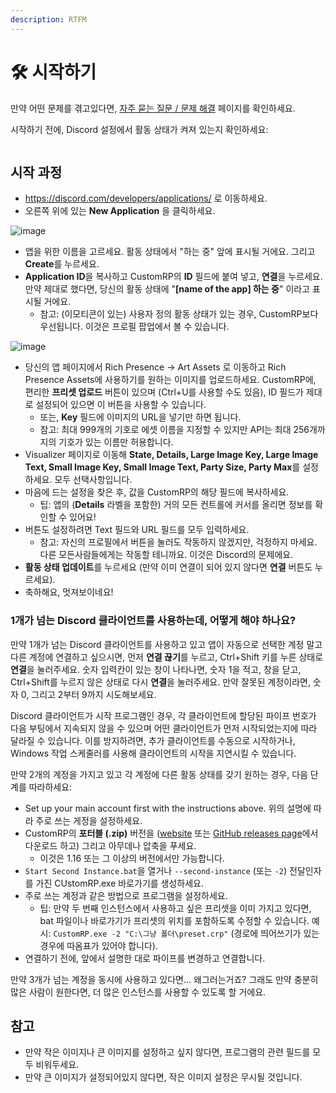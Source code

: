 ```yaml
---
description: RTFM
---
```


# 🛠 시작하기

만약 어떤 문제를 겪고있다면, [자주 묻는 질문 / 문제 해결](faq.md) 페이지를 확인하세요.

시작하기 전에, Discord 설정에서 활동 상태가 켜져 있는지 확인하세요:

<figure><img src="https://user-images.githubusercontent.com/55352400/195621738-25a1cf30-56ec-43f8-a016-c91994139b02.png" alt=""><figcaption></figcaption></figure>

## 시작 과정

* https://discord.com/developers/applications/ 로 이동하세요.
* 오른쪽 위에 있는 **New Application** 을 클릭하세요.

![image](https://user-images.githubusercontent.com/2225711/161050202-c796103d-6712-401e-be96-3f3712512375.png)

* 앱을 위한 이름을 고르세요. 활동 상태에서 "하는 중" 앞에 표시될 거에요. 그리고 **Create**를 누르세요.
* **Application ID**을 복사하고 CustomRP의 **ID** 필드에 붙여 넣고, **연결**을 누르세요. 만약 제대로 했다면, 당신의 활동 상태에 "**\[name of the app] 하는 중**" 이라고 표시될 거에요.
  * 참고: (이모티콘이 있는) 사용자 정의 활동 상태가 있는 경우, CustomRP보다 우선됩니다. 이것은 프로필 팝업에서 볼 수 있습니다.

![image](https://user-images.githubusercontent.com/2225711/161050341-8169af53-5d3f-44d6-b745-cc711e8d1476.png)

* 당신의 앱 페이지에서 Rich Presence -> Art Assets 로 이동하고 Rich Presence Assets에 사용하기를 원하는 이미지를 업로드하세요. CustomRP에, 편리한 **프리셋 업로드** 버튼이 있으며 (Ctrl+U를 사용할 수도 있음), ID 필드가 제대로 설정되어 있으면 이 버튼을 사용할 수 있습니다.
  * 또는, **Key** 필드에 이미지의 URL을 넣기만 하면 됩니다.
  * 참고: 최대 999개의 기호로 에셋 이름을 지정할 수 있지만 API는 최대 256개까지의 기호가 있는 이름만 허용합니다.
* Visualizer 페이지로 이동해 **State, Details, Large Image Key, Large Image Text, Small Image Key, Small Image Text, Party Size, Party Max**를 설정하세요. 모두 선택사항입니다.
* 마음에 드는 설정을 찾은 후, 값을 CustomRP의 해당 필드에 복사하세요.
  * 팁: 앱의 (**Details** 라벨을 포함한) 거의 모든 컨트롤에 커서를 올리면 정보를 확인할 수 있어요!
* 버튼도 설정하려면 Text 필드와 URL 필드를 모두 입력하세요.
  * 참고: 자신의 프로필에서 버튼을 눌러도 작동하지 않겠지만, 걱정하지 마세요. 다른 모든사람들에게는 작동할 테니까요. 이것은 Discord의 문제에요.
* **활동 상태 업데이트**를 누르세요 (만약 이미 연결이 되어 있지 않다면 **연결** 버튼도 누르세요).
* 축하해요, 멋져보이네요!

### 1개가 넘는 Discord 클라이언트를 사용하는데, 어떻게 해야 하나요?

만약 1개가 넘는 Discord 클라이언트를 사용하고 있고 앱이 자동으로 선택한 계정 말고 다른 계정에 연결하고 싶으시면, 먼저 **연결 끊기**를 누르고, Ctrl+Shift 키를 누른 상태로 **연결**을 눌러주세요. 숫자 입력칸이 있는 창이 나타나면, 숫자 1을 적고, 창을 닫고, Ctrl+Shift를 누르지 않은 상태로 다시 **연결**을 눌러주세요. 만약 잘못된 계정이라면, 숫자 0, 그리고 2부터 9까지 시도해보세요.

Discord 클라이언트가 시작 프로그램인 경우, 각 클라이언트에 할당된 파이프 번호가 다음 부팅에서 지속되지 않을 수 있으며 어떤 클라이언트가 먼저 시작되었는지에 따라 달라질 수 있습니다. 이를 방지하려면, 추가 클라이언트를 수동으로 시작하거나, Windows 작업 스케줄러를 사용해 클라이언트의 시작을 지연시킬 수 있습니다.

만약 2개의 계정을 가지고 있고 각 계정에 다른 활동 상태를 갖기 원하는 경우, 다음 단계를 따라하세요:

* Set up your main account first with the instructions above. 위의 설명에 따라 주로 쓰는 게정을 설정하세요.
* CustomRP의 **포터블 (.zip)** 버전을 ([website](https://www.customrp.xyz) 또는 [GitHub releases page](https://github.com/maximmax42/Discord-CustomRP/releases/latest)에서 다운로드 하고) 그리고 아무데나 압축을 푸세요.
  * 이것은 1.16 또는 그 이상의 버전에서만 가능합니다.
* `Start Second Instance.bat`을 열거나 `--second-instance` (또는 `-2`) 전달인자를 가진 CUstomRP.exe 바로가기를 생성하세요.
* 주로 쓰는 계정과 같은 방법으로 프로그램을 설정하세요.
  * 팁: 만약 두 번째 인스턴스에서 사용하고 싶은 프리셋을 이미 가지고 있다면, bat 파일이나 바로가기가 프리셋의 위치를 포함하도록 수정할 수 있습니다. 예시: `CustomRP.exe -2 "C:\그냥 폴더\preset.crp"` (경로에 띄어쓰기가 있는 경우에 따옴표가 있어야 합니다).
* 연결하기 전에, 앞에서 설명한 대로 파이프를 변경하고 연결합니다.

만약 3개가 넘는 계정을 동시에 사용하고 있다면... 왜그러는거죠? 그래도 만약 충분히 많은 사람이 원한다면, 더 많은 인스턴스를 사용할 수 있도록 할 거에요.

## 참고

* 만약 작은 이미지나 큰 이미지를 설정하고 싶지 않다면, 프로그램의 관련 필드를 모두 비워두세요.
* 만약 큰 이미지가 설정되어있지 않다면, 작은 이미지 설정은 무시될 것입니다.
